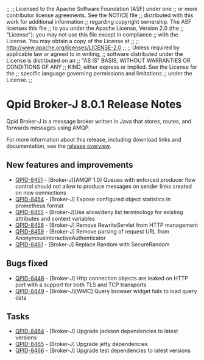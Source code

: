;;
;; Licensed to the Apache Software Foundation (ASF) under one
;; or more contributor license agreements.  See the NOTICE file
;; distributed with this work for additional information
;; regarding copyright ownership.  The ASF licenses this file
;; to you under the Apache License, Version 2.0 (the
;; "License"); you may not use this file except in compliance
;; with the License.  You may obtain a copy of the License at
;; 
;;   http://www.apache.org/licenses/LICENSE-2.0
;; 
;; Unless required by applicable law or agreed to in writing,
;; software distributed under the License is distributed on an
;; "AS IS" BASIS, WITHOUT WARRANTIES OR CONDITIONS OF ANY
;; KIND, either express or implied.  See the License for the
;; specific language governing permissions and limitations
;; under the License.
;;

# Qpid Broker-J 8.0.1 Release Notes

Qpid Broker-J is a message broker written in Java that stores, routes,
and forwards messages using AMQP.

For more information about this release, including download links and
documentation, see the [release overview](index.html).


## New features and improvements

 - [QPID-8451](https://issues.apache.org/jira/browse/QPID-8451) - [Broker-J][AMQP 1.0] Queues with enforced producer flow control should not allow to produce messages on sender links created on new connections
 - [QPID-8454](https://issues.apache.org/jira/browse/QPID-8454) - [Broker-J] Expose configured object statistics in prometheus format
 - [QPID-8455](https://issues.apache.org/jira/browse/QPID-8455) - [Broker-J]Use allow/deny list terminology for existing attributes and context variables
 - [QPID-8458](https://issues.apache.org/jira/browse/QPID-8458) - [Broker-J] Remove RewriteServlet from HTTP management
 - [QPID-8459](https://issues.apache.org/jira/browse/QPID-8459) - [Broker-J] Remove parsing of request URL from AnonymousInteractiveAuthenticator
 - [QPID-8461](https://issues.apache.org/jira/browse/QPID-8461) - [Broker-J] Replace Random with SecureRandom

## Bugs fixed

 - [QPID-8448](https://issues.apache.org/jira/browse/QPID-8448) - [Broker-J] Http connection objects are leaked on HTTP port with a support for both TLS and TCP transports
 - [QPID-8449](https://issues.apache.org/jira/browse/QPID-8449) - [Broker-J][WMC] Query browser widget fails to load query data

## Tasks

 - [QPID-8464](https://issues.apache.org/jira/browse/QPID-8464) - [Broker-J] Upgrade jackson dependencies to latest versions
 - [QPID-8465](https://issues.apache.org/jira/browse/QPID-8465) - [Broker-J] Upgrade jetty dependencies
 - [QPID-8466](https://issues.apache.org/jira/browse/QPID-8466) - [Broker-J] Upgrade test dependencies to latest versions
